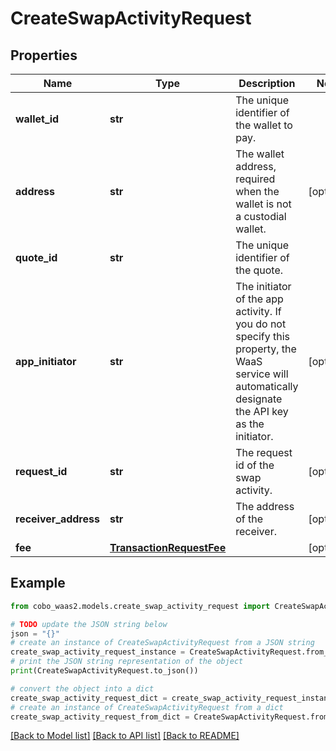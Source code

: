 # CreateSwapActivityRequest


## Properties

Name | Type | Description | Notes
------------ | ------------- | ------------- | -------------
**wallet_id** | **str** | The unique identifier of the wallet to pay. | 
**address** | **str** | The wallet address, required when the wallet is not a custodial wallet. | [optional] 
**quote_id** | **str** | The unique identifier of the quote. | 
**app_initiator** | **str** | The initiator of the app activity. If you do not specify this property, the WaaS service will automatically designate the API key as the initiator. | [optional] 
**request_id** | **str** | The request id of the swap activity. | [optional] 
**receiver_address** | **str** | The address of the receiver. | [optional] 
**fee** | [**TransactionRequestFee**](TransactionRequestFee.md) |  | [optional] 

## Example

```python
from cobo_waas2.models.create_swap_activity_request import CreateSwapActivityRequest

# TODO update the JSON string below
json = "{}"
# create an instance of CreateSwapActivityRequest from a JSON string
create_swap_activity_request_instance = CreateSwapActivityRequest.from_json(json)
# print the JSON string representation of the object
print(CreateSwapActivityRequest.to_json())

# convert the object into a dict
create_swap_activity_request_dict = create_swap_activity_request_instance.to_dict()
# create an instance of CreateSwapActivityRequest from a dict
create_swap_activity_request_from_dict = CreateSwapActivityRequest.from_dict(create_swap_activity_request_dict)
```
[[Back to Model list]](../README.md#documentation-for-models) [[Back to API list]](../README.md#documentation-for-api-endpoints) [[Back to README]](../README.md)


